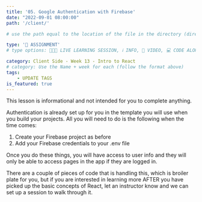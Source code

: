 ```yaml
---
title: '05. Google Authentication with Firebase'
date: "2022-09-01 08:00:00"
path: '/client/'

# use the path equal to the location of the file in the directory (directory structure)

type: '📝 ASSIGNMENT'
# type options: 👩🏽‍🏫 LIVE LEARNING SESSION, ℹ️ INFO, 🎥 VIDEO, 💻 CODE ALONG, 🥼 LAB, ↩️ REVIEW/NOTES, 👥 GROUP LEARNING, 👷🏼‍♂️ GROUP PROJECT, 🧠 ASSESSMENT, 📝 ASSIGNMENT

category: Client Side - Week 13 - Intro to React
# category: Use the Name + week for each (follow the format above)
tags: 
    - UPDATE TAGS
is_featured: true
---
```


This lesson is informational and not intended for you to complete anything.

Authentication is already set up for you in the template you will use when you build your projects. All you will need to do is the following when the time comes:

1. Create your Firebase project as before
2. Add your Firebase credentials to your .env file

Once you do these things, you will have access to user info and they will only be able to access pages in the app if they are logged in.

There are a couple of pieces of code that is handling this, which is broiler plate for you, but if you are interested in learning more AFTER you have picked up the basic concepts of React, let an instructor know and we can set up a session to walk through it.
